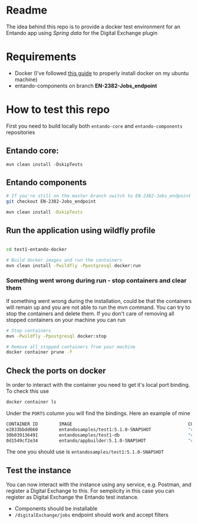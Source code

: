 # Readme

The idea behind this repo is to provide a docker test environment for an Entando app using *Spring data* for the Digital Exchange plugin

# Requirements

- Docker (I've followed [this guide](https://www.digitalocean.com/community/tutorials/how-to-install-and-use-docker-on-ubuntu-18-04) to properly install docker on my ubuntu machine)
- entando-components on branch **EN-2382-Jobs_endpoint**

# How to test this repo

First you need to build locally both `entando-core` and `entando-components` repositories

## Entando core:

```
mvn clean install -DskipTests
```

## Entando components
```bash
# If you're still on the master branch switch to EN-2382-Jobs_endpoint
git checkout EN-2382-Jobs_endpoint

mvn clean install -DskipTests
```

## Run the application using wildfly profile

```bash

cd test1-entando-docker

# Build docker images and run the containers
mvn clean install -Pwildfly -Ppostgresql docker:run

```

### Something went wrong during run - stop containers and clear them
If something went wrong during the installation, could be that the containers will remain up and you are not 
able to run the mvn command. You can try to stop the containers and delete them. If you don't care of removing all stopped containers on your machine you can run

```bash
# Stop containers
mvn -Pwildfly -Ppostgresql docker:stop 

# Remove all stopped containers from your machine
docker container prune -f
```

## Check the ports on docker
In order to interact with the container you need to get it's local 
port binding. To check this use

```bash
docker container ls
```

Under the `PORTS` column you will find the bindings. Here an example of mine

```bash
CONTAINER ID        IMAGE                                            COMMAND                  CREATED             STATUS              PORTS                                              NAMES
e2833bbdd660        entandosamples/test1:5.1.0-SNAPSHOT              "container-entrypoin…"   3 hours ago         Up 3 hours          172.17.0.1:32792->8080/tcp                         test1-engine
30b039136491        entandosamples/test1-db                          "container-entrypoin…"   3 hours ago         Up 3 hours          172.17.0.1:5432->5432/tcp                          test1-dbms
0d1549cf2e34        entando/appbuilder:5.1.0-SNAPSHOT                "container-entrypoin…"   3 hours ago         Up 3 hours          8080/tcp, 172.17.0.1:32793->5000/tcp               stoic_einstein
```

The one you should use is `entandosamples/test1:5.1.0-SNAPSHOT`

## Test the instance
You can now interact with the instance using any service, e.g. Postman, and register a Digital Exchange to this. For semplicity in this case
you can register as Digital Exchange the Entando test instance.


- Components should be installable
- `/digitalExchange/jobs` endpoint should work and accept filters
